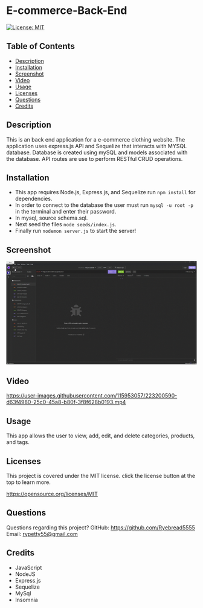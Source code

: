 # E-commerce-Back-End

[![License: MIT](https://img.shields.io/badge/License-MIT-yellow.svg)](https://opensource.org/licenses/MIT)

## Table of Contents
* [Description](#description)
* [Installation](#installation)
* [Screenshot](#screenshot)
* [Video](#video)
* [Usage](#usage)
* [Licenses](#license)
* [Questions](#questions)
* [Credits](#credits)

## Description
This is an back end application for a e-commerce clothing website. The application uses express.js API and Sequelize that interacts with MYSQL database. Database is created using mySQL and models associated with the database. API routes are use to perform RESTful CRUD operations.

## Installation
- This app requires Node.js, Express.js, and Sequelize run ```npm install``` for dependencies. 
- In order to connect to the database the user must run ```mysql -u root -p``` in the terminal and enter their password. 
- In mysql, source schema.sql.
- Next seed the files ```node seeds/index.js```.
- Finally run ```nodemon server.js``` to start the server!

## Screenshot
![](./Develop/assets/e-commerce-backend-gif.gif)

## Video
https://user-images.githubusercontent.com/115953057/223200590-d63f4980-25c0-45a8-b80f-3f8f628b0193.mp4

## Usage
This app allows the user to view, add, edit, and delete categories, products, and tags.

## Licenses
This project is covered under the MIT license. click the license button at the top to learn more.

https://opensource.org/licenses/MIT

## Questions
Questions regarding this project?
GitHub: https://github.com/Ryebread5555
Email: rypetty55@gmail.com

## Credits
- JavaScript
- NodeJS
- Express.js
- Sequelize
- MySql
- Insomnia

